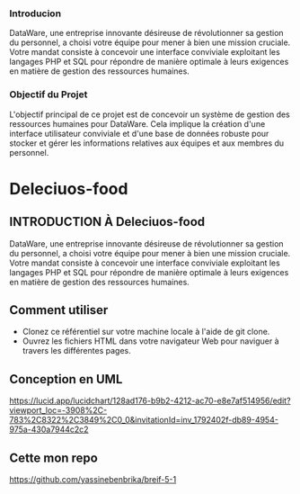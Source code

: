 ### Introducion
DataWare, une entreprise innovante désireuse de révolutionner sa gestion du personnel, a choisi votre équipe pour mener à bien une mission cruciale. Votre mandat consiste à concevoir une interface conviviale exploitant les langages PHP et SQL pour répondre de manière optimale à leurs exigences en matière de gestion des ressources humaines.
### Objectif du Projet
L'objectif principal de ce projet est de concevoir un système de gestion des ressources humaines pour DataWare. Cela implique la création d'une interface utilisateur conviviale et d'une base de données robuste pour stocker et gérer les informations relatives aux équipes et aux membres du personnel.

# Deleciuos-food

## INTRODUCTION À Deleciuos-food
DataWare, une entreprise innovante désireuse de révolutionner sa gestion du personnel, a choisi votre équipe pour mener à bien une mission cruciale. Votre mandat consiste à concevoir une interface conviviale exploitant les langages PHP et SQL pour répondre de manière optimale à leurs exigences en matière de gestion des ressources humaines.

## Comment utiliser
* Clonez ce référentiel sur votre machine locale à l'aide de git clone.
* Ouvrez les fichiers HTML dans votre navigateur Web pour naviguer à travers les différentes pages.
## Conception en UML
https://lucid.app/lucidchart/128ad176-b9b2-4212-ac70-e8e7af514956/edit?viewport_loc=-3908%2C-783%2C8322%2C3849%2C0_0&invitationId=inv_1792402f-db89-4954-975a-430a7944c2c2
## Cette mon repo
https://github.com/yassinebenbrika/breif-5-1